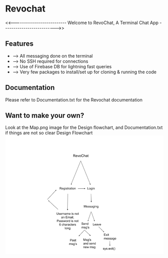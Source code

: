 # Revochat
&lt;&lt;--------------------------  Welcome to RevoChat, A Terminal Chat App -------------------------->>

## Features
 - --> All messaging done on the terminal
 - --> No SSH required for connections
 - --> Use of Firebase DB for lightning fast queries
 - --> Very few packages to install/set up for cloning & running the code

## Documentation
Please refer to Documentation.txt for the Revochat documentation

## Want to make your own?
Look at the Map.png image for the Design flowchart, and Documentation.txt if things are not so clear
Design Flowchart
![Design Flowchart](Map.png)